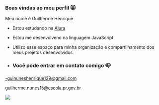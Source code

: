 ### Boas vindas ao meu perfil 😻

Meu nome é Guilherme Henrique

- Estou estudando na [Alura](https://www.alura.com.br)
- Estou me desenvolveno na linguagem JavaScript
- Utilizo esse espaço para minha organização e compartilhamento dos meus projetos desenvolvidos

- ### Você pode entrar em contato comigo 📪

-guinuneshenrique129@gmail.com

guilherme.nunes15@escola.pr.gov.br 

![](https://c.tenor.com/0oH_oZ43RxEAAAAd/tenor.gif)

